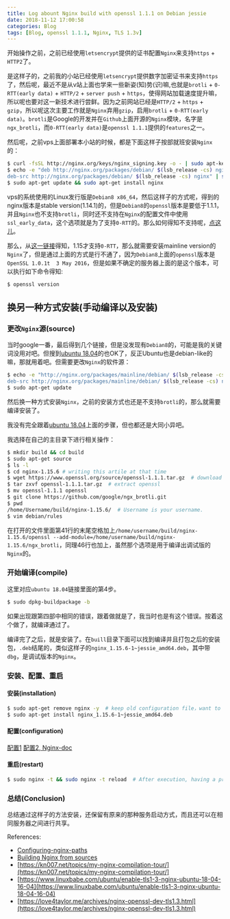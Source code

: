 ```yaml
---
title: Log abount Nginx build with openssl 1.1.1 on Debian jessie
date: 2018-11-12 17:00:58
categories: Blog
tags: [Blog, openssl 1.1.1, Nginx, TLS 1.3v]
---
```


开始操作之前，之前已经使用`letsencrypt`提供的证书配置`Nginx`来支持`https` + `HTTP2`了。

是这样子的，之前我的小站已经使用`letsencrypt`提供数字加密证书来支持`https`了，然后呢，最近不是从v站上面也学来一些新姿(知)势(识)嘛,也就是`brotli` + `0-RTT(early data)` + `HTTP/2` + `server push` + `https`，使得网站加载速度提升嘛，所以呢也要对这一新技术进行尝鲜。因为之前网站已经是`HTTP/2` + `https` + `gzip`，所以呢这次主要工作就是`Nginx`弃用`gzip`，启用`brotli` + `0-RTT(early data)`。`brotli`是Google的开发并在`Github`上面开源的`Nginx`模块，名字是`ngx_brotli`，而`0-RTT(early data)`是`openssl 1.1.1`提供的`features`之一。

然后呢，之前vps上面部署本小站的时候，都是下面这样子按部就班安装`Nginx`的：

```bash
$ curl -fsSL http://nginx.org/keys/nginx_signing.key -o - | sudo apt-key add -
$ echo -e "deb http://nginx.org/packages/debian/ $(lsb_release -cs) nginx
deb-src http://nginx.org/packages/debian/ $(lsb_release -cs) nginx" | sudo tee /etc/apt/sources.list.d/nginx.list
$ sudo apt-get update && sudo apt-get install nginx
```

vps的系统使用的Linux发行版是`Debian8 x86_64`，然后这样子的方式呢，得到的nginx版本是stable version(1.14.1)的，但是`Debian8`的`openssl`版本是要低于1.1.1，并且`Nginx`也不支持`brotli`，同时还不支持在`Nginx`的配置文件中使用`ssl_early_data`，这个选项就是为了支持`0-RTT`的。那么如何得知不支持呢，[点这儿](https://trac.nginx.org/nginx/milestone/1.15)。

那么，从[这一链接](https://trac.nginx.org/nginx/milestone/1.15)得知，1.15才支持`0-RTT`，那么就需要安装mainline version的`Nginx`了，但是通过上面的方式是行不通了，因为`Debian8`上面的`openssl`版本是`OpenSSL 1.0.1t  3 May 2016`，但是如果不确定的服务器上面的是这个版本，可以执行如下命令得知:
```bash
$ openssl version
```

## 换另一种方式安装(手动编译以及安装)

### 更改`Nginx`源(source)

当时google一番，最后得到几个链接，但是没发现有`Debian8`的，可能是我的关键词没用对吧。但搜到[ubuntu 18.04](https://www.linuxbabe.com/ubuntu/enable-tls1-3-nginx-ubuntu-18-04-16-04)的也OK了，反正Ubuntu也是debian-like的嘛，那就用着吧。但需要更改`Nginx`的软件源：

```bash
$ echo -e "http://nginx.org/packages/mainline/debian/ $(lsb_release -cs) nginx
deb-src http://nginx.org/packages/mainline/debian/ $(lsb_release -cs) nginx" | sudo tee /etc/apt/sources.list.d/nginx.list
$ sudo apt-get update 
```

然后换一种方式安装`Nginx`，之前的安装方式也还是不支持`brotli`的，那么就需要编译安装了。

我没有完全跟着[ubuntu 18.04](https://www.linuxbabe.com/ubuntu/enable-tls1-3-nginx-ubuntu-18-04-16-04)上面的步骤，但也都还是大同小异吧。

我选择在自己的主目录下进行相关操作：
```bash
$ mkdir build && cd build
$ sudo apt-get source
$ ls -l
$ cd nginx-1.15.6 # writing this artile at that time
$ wget https://www.openssl.org/source/openssl-1.1.1.tar.gz  # download openssl
$ tar zxvf openssl-1.1.1.tar.gz  # extract openssl
$ mv openssl-1.1.1 openssl
$ git clone https://github.com/google/ngx_brotli.git
$ pwd
/home/Username/build/nginx-1.15.6/  # Username is your username.
$ vim debian/rules
```

在打开的文件里面第41行的末尾空格加上`/home/username/build/nginx-1.15.6/openssl --add-module=/home/username/build/nginx-1.15.6/ngx_brotli`，同理46行也加上，虽然那个选项是用于编译出调试版的`Nginx`的。

### 开始编译(compile)
这里对应`ubuntu 18.04`链接里面的第4步。

```bash
$ sudo dpkg-buildpackage -b
```

如果出现跟第四部中相同的错误，跟着做就是了，我当时也是有这个错误。按着这个做了，就编译通过了。

编译完了之后，就是安装了。在`buill`目录下面可以找到编译并且打包之后的安装包，`.deb`结尾的，类似这样子的`nginx_1.15.6-1~jessie_amd64.deb`，其中带`dbg`，是调试版本的`Nginx`。

### 安装、配置、重启

#### 安装(installation)

```bash
$ sudo apt-get remove nginx -y  # keep old configuration file，want to remove them, them use purge instead of remove.
$ sudo apt-get install nginx_1.15.6-1~jessie_amd64.deb
```

#### 配置(configuration)
[配置1](https://love4taylor.me/archives/nginx-openssl-dev-tls1.3.html)
[配置2, Nginx-doc](http://nginx.org/en/docs/http/ngx_http_ssl_module.html#ssl_early_data)


#### 重启(restart)
```bash
$ sudo nginx -t && sudo nginx -t reload  # After execution, having a problem and displays later.
```

### 总结(Conclusion)
总结通过这样子的方法安装，还保留有原来的那种服务启动方式，而且还可以在相同服务器之间进行共享。


References:

- [Configuring-nginx-paths](https://docs.nginx.com/nginx/admin-guide/installing-nginx/installing-nginx-open-source/#configuring-nginx-paths)
- [Building Nginx from sources](https://nginx.org/en/docs/configure.html)
- [https://kn007.net/topics/my-nginx-compilation-tour/](https://kn007.net/topics/my-nginx-compilation-tour/]
- [https://www.linuxbabe.com/ubuntu/enable-tls1-3-nginx-ubuntu-18-04-16-04](https://www.linuxbabe.com/ubuntu/enable-tls1-3-nginx-ubuntu-18-04-16-04)
- [https://love4taylor.me/archives/nginx-openssl-dev-tls1.3.html](https://love4taylor.me/archives/nginx-openssl-dev-tls1.3.html)